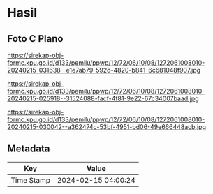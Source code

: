 # Hasil

## Foto C Plano

https://sirekap-obj-formc.kpu.go.id/d133/pemilu/ppwp/12/72/06/10/08/1272061008010-20240215-031638--e1e7ab79-592d-4820-b841-6c681048f907.jpg

https://sirekap-obj-formc.kpu.go.id/d133/pemilu/ppwp/12/72/06/10/08/1272061008010-20240215-025918--31524088-facf-4f81-9e22-67c34007baad.jpg

https://sirekap-obj-formc.kpu.go.id/d133/pemilu/ppwp/12/72/06/10/08/1272061008010-20240215-030042--a362474c-53bf-4951-bd06-49e666448acb.jpg


## Metadata

| Key        | Value               |
| ---------- | ------------------- |
| Time Stamp | 2024-02-15 04:00:24 |



